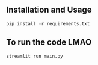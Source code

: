 ## Installation and Usage
```
pip install -r requirements.txt
```
## To run the code LMAO
```
streamlit run main.py
```
